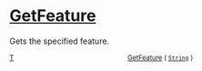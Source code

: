 # [GetFeature](./Signature-100663438.md)

Gets the specified feature.

<sub>[T](./Signature-100663438.md)</sub><img width=200/><sub>[GetFeature](./Signature-100663438.md) ( [`String`](https://docs.microsoft.com/en-us/dotnet/api/System.String) )</sub><br>


